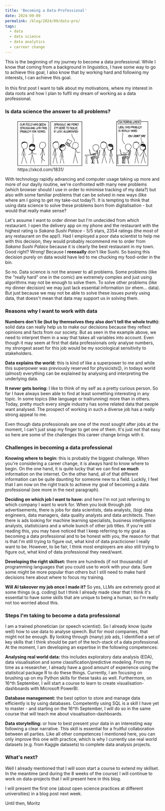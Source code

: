 ```yaml
---
title: 'Becoming a Data-Professional'
date: 2024-09-09
permalink: /blog/2024/09/data-pro/
tags:
  - data
  - data science
  - data analytics
  - carreer change
---
```


This is the beginning of my journey to become a data professional. While I know that coming from a background in linguistics, I have some way to go to achieve this goal, I also know that by working hard and following my interests, I can achieve this goal.<br><br>In this first post I want to talk about my motivations, where my interest in data roots and how I plan to fulfil my dream of working as a data professional.<br>
### Is data science the answer to all problems?
<figure>
  <img src='/images/here_to_help.png'>
  <figcaption>https://xkcd.com/1831/</figcaption>
</figure>

With technology rapidly advancing and computer usage taking up more and more of our dayily routine, we're confronted with many new problems (which browser should I use in order to minimise tracking of my data?) but also with some familiar problems that can be solved in new ways (like where am I going to get my take-out today?). It is tempting to think that using data science to solve these problems born from digitalisation - but would that really make sense?

Let's assume I want to order dinner but I'm undecided from which restaurant. I open the delivery app on my phone and the restaurant with the highest rating is *Sakana Sushi Palace* - 5/5 stars, 2354 ratings (the most of any restaurant on the app!). Had I employed a poor data scientist to help me with this decision, they would probably recommend me to order from *Sakana Sushi Palace* because it is clearly the best restaurant in my town. Good right? Wrong! Because I **reeeaally** don't like Sushi. So basing this decision purely on data would have led to me chucking my food-order in the bin.

So no. Data science is not the answer to all problems. Some problems (like the "really hard" one in the comic) are extremely complex and just using algorithms may not be enough to solve them. To solve other problems (like my dinner decision) we may just lack essential information (or ehem... data). But just because we may not be able to solve these issues purely using data, that doesn't mean that data may support us in solving them.

### Reasons why I want to work with data

**Numbers don't lie (but by themselves they also don't tell the whole truth):** solid data can really help us to make our decisions because they reflect opinions and facts from our society. But as seen in the example above, we need to interpret them in a way that takes all variables into account. Even though it may seem at first that data professionals only analyse numbers, my strongest asset for this job would be my sociological sensitivity to stakeholders.

**Data explains the world:** this is kind of like a superpower to me and while this superpower was previously reserved for physicists😉, in todays world (almost) everything can be explained by analysing and interpreting the underlying data.

**It never gets boring:** I like to think of my self as a pretty curious person. So far I have always been able to find at least something interesting in any topic. In some topics (like language or trailrunning) more than in others. Today, pretty much every single industry has some related data that people want analysed. The prospect of working in such a diverse job has a really strong appeal to me.

Even though data professionals are one of the most sought after jobs at the moment, I can't just snap my finger to get one of them. It's just not that easy so here are some of the challenges this career change brings with it.

### Challenges in becoming a data professional
**Knowing where to begin:** this is probably the biggest challenge. When you're considering a career change, it is always hard to know where to begin. On the one hand, it is quite lucky that we can find **so much** information on the internet. On the other hand, all of that different information can be quite daunting for someone new to a field. Luckily, I feel that I am now on the right track to achieve my goal of becoming a data professional (see more in the next paragraph).

**Deciding on which job I want to have:** and here I'm not just referring to which company I want to work for. When you look through job advertisements, there is jobs for data scientists, data analysts, (big) data engineers, data managers, data quality analysts and data architects. Then there is ads looking for machine learning specialists, business intelligence analysts, statisticians and a whole bunch of other job titles. If you're still reading this, you may have noticed that I keep referring to my goal as becoming a data professional and to be honest with you, the reason for that is that I'm still trying to figure out, what kind of data practicioner I really want to be. However, to be fair, I think most employers are also still trying to figure out, what kind of data professional they need/want.

**Developing the right skillset:** there are hundreds (if not thousands) of programming languages that you could use to work with your data. Sure some might be more popular than others but I still need to make hard decisions here about where to focus my training.

**Will AI takeover my job once I made it?** So yes, LLMs are extremely good at some things (e.g. coding) but I think I already made clear that I think it's essential to have some skills that are unique to being a human, so I'm really not too worried about this.

### Steps I'm taking to become a data professional
I am a trained phonetician (or speech scientist). So I already know (quite well) how to use data to analyse speech. But for most companies, that might not be enough. By looking through (many) job ads, I identified a set of key skills that I think should be part of the tech-stack of a data professional. At the moment, I am developing an expertise in the following competences:

**Analysing real world data:** this includes exploratory data analysis (EDA), data visualisation and some classification/predictive modeling. From my time as a researcher, I already have a good amount of experience using the statistical package R to do these things. Currently, I am focusing on brushing up on my Python skills for these tasks as well. Furthermore, on 16^th September, I will start a course to learn to create visualisation-dashboards with Microsoft PowerBI.

**Database management:** the best option to store and manage data efficiently is by using databases. Competently using SQL is a skill I have yet to master - and starting on the 16^th September, I will do so in the same course that will teach me about visualisation-dashboards.

**Data storytelling:** or how to best present your data in an interesting way following a clear narrative. This skill is essential for a fruitful collaboration between all parties. Like all other competences I mentioned here, you can only improve this one with practice, which is why I currently use real world datasets (e.g. from Kaggle datasets) to complete data analysis projects.

### What's next?
Well I already mentioned that I will soon start a course to extend my skillset. In the meantime (and during the 8 weeks of the course) I will continue to work on data-projects that I will present here in this blog.

I will present the first one (about open science practices at different universities) in a blog post next week.

Until then,
Moritz
